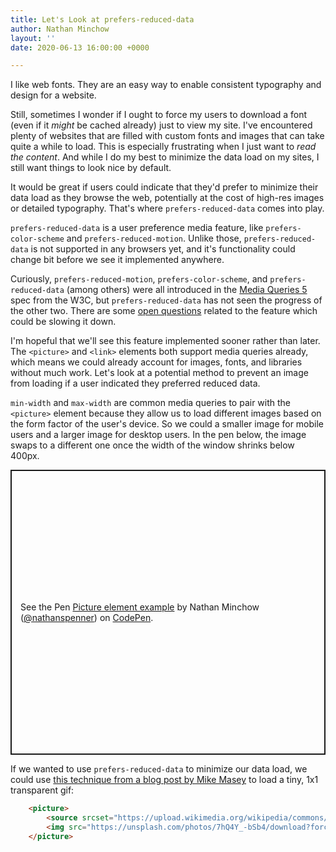 ```yaml
---
title: Let's Look at prefers-reduced-data
author: Nathan Minchow
layout: ''
date: 2020-06-13 16:00:00 +0000

---
```

I like web fonts. They are an easy way to enable consistent typography and design for a website.

Still, sometimes I wonder if I ought to force my users to download a font (even if it _might_ be cached already) just to view my site. I've encountered plenty of websites that are filled with custom fonts and images that can take quite a while to load. This is especially frustrating when I just want to _read the content_. And while I do my best to minimize the data load on my sites, I still want things to look nice by default.

It would be great if users could indicate that they'd prefer to minimize their data load as they browse the web, potentially at the cost of high-res images or detailed typography. That's where `prefers-reduced-data` comes into play.

`prefers-reduced-data` is a user preference media feature, like `prefers-color-scheme` and `prefers-reduced-motion`. Unlike those, `prefers-reduced-data` is not supported in any browsers yet, and it's functionality could change bit before we see it implemented anywhere.

Curiously, `prefers-reduced-motion`, `prefers-color-scheme`, and `prefers-reduced-data` (among others) were all introduced in the [Media Queries 5 ](https://drafts.csswg.org/mediaqueries-5/) spec from the W3C, but `prefers-reduced-data` has not seen the progress of the other two. There are some [open questions](https://github.com/w3c/csswg-drafts/issues?q=is%3Aissue+is%3Aopen+label%3Amediaqueries-5+prefers-reduced-data) related to the feature which could be slowing it down.

I'm hopeful that we'll see this feature implemented sooner rather than later. The `<picture>` and `<link>` elements both support media queries already, which means we could already account for images, fonts, and libraries without much work. Let's look at a potential method to prevent an image from loading if a user indicated they preferred reduced data.

`min-width` and `max-width` are common media queries to pair with the `<picture>` element because they allow us to load different images based on the form factor of the user's device. So we could a smaller image for mobile users and a larger image for desktop users. In the pen below, the image swaps to a different one once the width of the window shrinks below 400px.

<p class="codepen" data-height="456" data-theme-id="dark" data-default-tab="html,result" data-user="nathanspenner" data-slug-hash="zYrBNYM" style="height: 456px; box-sizing: border-box; display: flex; align-items: center; justify-content: center; border: 2px solid; margin: 1em 0; padding: 1em;" data-pen-title="Picture element example">
  <span>See the Pen <a href="https://codepen.io/nathanspenner/pen/zYrBNYM">
  Picture element example</a> by Nathan Minchow (<a href="https://codepen.io/nathanspenner">@nathanspenner</a>)
  on <a href="https://codepen.io">CodePen</a>.</span>
</p>
<script async src="https://static.codepen.io/assets/embed/ei.js"></script>

If we wanted to use `prefers-reduced-data` to minimize our data load, we could use [this technique from a blog post by Mike Masey](https://medium.com/@mike_masey/how-to-use-the-picture-element-to-prevent-images-loading-on-mobile-devices-1376e33b190e) to load a tiny, 1x1 transparent gif:

```html
    <picture>
        <source srcset="https://upload.wikimedia.org/wikipedia/commons/c/ce/Transparent.gif" media="(prefers-reduced-data: reduce)">
        <img src="https://unsplash.com/photos/7hQ4Y_-bSb4/download?force=true&w=640" />
    </picture>
```
